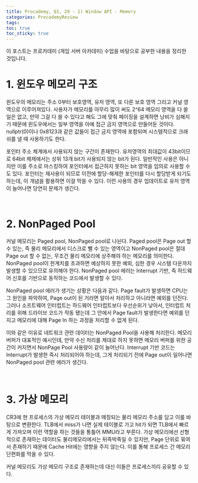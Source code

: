 ```yaml
---
title: Procademy, Q1, 29 - 1) Window API - Memory
categories: ProcademyReview
tags: 
toc: true
toc_sticky: true
---
```


이 포스트는 프로카데미 (게임 서버 아카데미) 수업을 바탕으로 공부한 내용을 정리한 것입니다. 

# **1. 윈도우 메모리 구조**

윈도우의 메모리는 주소 0부터 보호영역, 유저 영역, 또 다른 보호 영역 그리고 커널 영역으로 이루어져있다. 사용자가 메모리를 아무리 많이 써도 2^64 메모리 영역을 다 쓸 일은 없고, 만약 그걸 다 쓸 수 있다고 해도 그에 맞춰 페이징을 설계하면 낭비가 심해지기 때문에 윈도우에서는 일부 영역을 아예 접근 금지 영역으로 만들어둔 것이다. nullptr(0)이나 0x8123과 같은 값들이 접근 금지 영역에 포함되며 시스템적으로 크래쉬를 낼 때 사용하기도 한다. 

포인터 주소 체계에서 사용되지 않는 구간이 존재한다. 유저영역의 최대값이 43bit이므로 64bit 체제에서는 상위 13개 bit가 사용되지 않는 bit가 된다. 일반적인 사용은 아니지만 이를 주소로 마스킹하여 포인터에서 접근하지 못하는 bit 영역을 임의로 사용할 수도 있다. 포인터는 재사용이 되므로 이전에 할당-해제한 포인터를 다시 할당받게 되기도 하는데, 이 개념을 활용하면 이걸 막을 수 있다. 이런 사용의 경우 업데이트로 유저 영역이 늘어나면 당연히 문제가 생긴다. 

<br/>

# **2. NonPaged Pool**

커널 메모리는 Paged pool, NonPaged pool로 나뉜다. Paged pool은 Page out 할 수 있는, 즉 물리 메모리에서 디스크로 뺄 수 있는 영역이고 NonPaged pool은 절대 Page out 할 수 없는, 무조건 물리 메모리에 상주해야 하는 메모리를 의미한다. NonPaged pool이 한계치를 초과하면 예상하지 못한 예외, 심한 경우 시스템 다운까지 발생할 수 있으므로 유의해야 한다. NonPaged pool 에러는 Interrupt 기반, 즉 하드웨어 신호를 기반으로 동작하는 코드에서 발생할 수 있다. 

NonPaged pool 에러가 생기는 상황은 다음과 같다. Page fault가 발생하면 CPU는 그 원인을 파악하여, Page out이 된 거라면 알아서 처리하고 아니라면 예외를 던진다. 그러나 소프트웨어 인터럽트는 하드웨어 인터럽트보다 우선순위가 낮아서, 인터럽트 처리를 위해 드라이브 코드가 작동 됐는데 그 안에서 Page fault가 발생한다면 예외를 던지고 메모리에 대해 Page In 하는 과정을 처리할 수 없게 된다. 

이와 같은 이유로 네트워크 관련 데이터는 NonPaged Pool을 사용해 처리한다. 메모리 버퍼가 대표적인 예시인데, 만약 수신 처리를 제대로 하지 못하면 메모리 버퍼를 위한 공간이 커지면서 NonPage Pool 사용량이 같이 늘어난다. Interrupt 기반 코드는 Interrupt가 발생한 즉시 처리되어야 하는데, 그게 처리되기 전에 Page out이 일어나면 NonPaged pool 관련 에러가 생긴다. 

<br/>

# **3. 가상 메모리**

CR3에 현 프로세스의 가상 메모리 테이블과 매칭되는 물리 메모리 주소를 담고 이를 바탕으로 변환한다. TLB에서 miss가 나면 실제 테이블로 가고 hit가 되면 TLB에서 빠르게 가져오며 이런 역할을 하는 것들을 통틀어 MMU라고 부른다. 가상 메모리에선 선형적으로 존재하는 데이터도 물리메모리에서는 뒤죽박죽일 수 있지만, Page 단위로 묶여서 존재하기 때문에 Cache Hit에는 영향을 주지 않는다. 이를 통해 프로세스 간 메모리 단편화를 막을 수 있다.

커널 메모리도 가상 메모리 구조로 존재하는데 대신 이들은 프로세스끼리 공유할 수 있다. 
